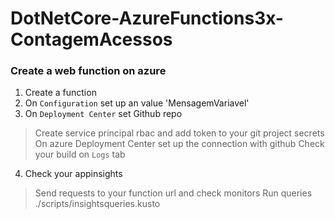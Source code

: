 # DotNetCore-AzureFunctions3x-ContagemAcessos

### Create a web function on azure
1. Create a function
2. On `Configuration` set up an value 'MensagemVariavel'
3. On `Deployment Center` set Github repo
> Create service principal rbac and add token to your git project secrets
> On azure Deployment Center set up the connection with github
> Check your build on `Logs` tab
4. Check your appinsights
> Send requests to your function url and check monitors
> Run queries ./scripts/insightsqueries.kusto

